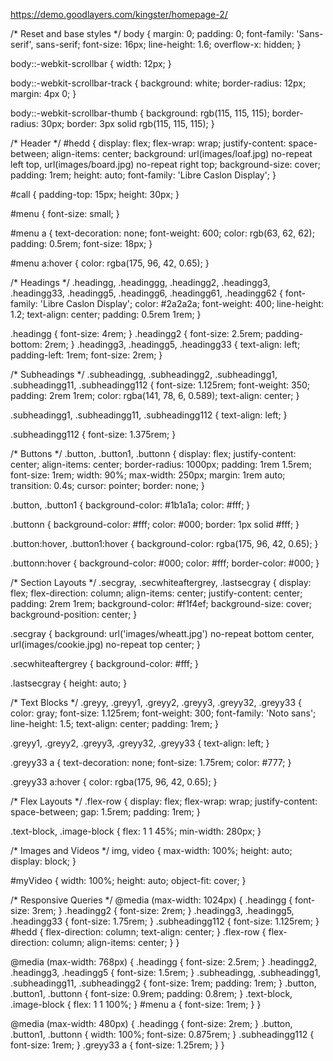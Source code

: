 https://demo.goodlayers.com/kingster/homepage-2/


/* Reset and base styles */ body { margin: 0; padding: 0; font-family: 'Sans-serif', sans-serif; font-size: 16px; line-height: 1.6; overflow-x: hidden; }

body::-webkit-scrollbar { width: 12px; }

body::-webkit-scrollbar-track { background: white; border-radius: 12px; margin: 4px 0; }

body::-webkit-scrollbar-thumb { background: rgb(115, 115, 115); border-radius: 30px; border: 3px solid rgb(115, 115, 115); }

/* Header */ #hedd { display: flex; flex-wrap: wrap; justify-content: space-between; align-items: center; background: url(images/loaf.jpg) no-repeat left top, url(images/board.jpg) no-repeat right top; background-size: cover; padding: 1rem; height: auto; font-family: 'Libre Caslon Display'; }

#call { padding-top: 15px; height: 30px; }

#menu { font-size: small; }

#menu a { text-decoration: none; font-weight: 600; color: rgb(63, 62, 62); padding: 0.5rem; font-size: 18px; }

#menu a:hover { color: rgba(175, 96, 42, 0.65); }

/* Headings */ .headingg, .headinggg, .headingg2, .headingg3, .headingg33, .headingg5, .headingg6, .headingg61, .headingg62 { font-family: 'Libre Caslon Display'; color: #2a2a2a; font-weight: 400; line-height: 1.2; text-align: center; padding: 0.5rem 1rem; }

.headingg { font-size: 4rem; } .headingg2 { font-size: 2.5rem; padding-bottom: 2rem; } .headingg3, .headingg5, .headingg33 { text-align: left; padding-left: 1rem; font-size: 2rem; }

/* Subheadings */ .subheadingg, .subheadingg2, .subheadingg1, .subheadingg11, .subheadingg112 { font-size: 1.125rem; font-weight: 350; padding: 2rem 1rem; color: rgba(141, 78, 6, 0.589); text-align: center; }

.subheadingg1, .subheadingg11, .subheadingg112 { text-align: left; }

.subheadingg112 { font-size: 1.375rem; }

/* Buttons */ .button, .button1, .buttonn { display: flex; justify-content: center; align-items: center; border-radius: 1000px; padding: 1rem 1.5rem; font-size: 1rem; width: 90%; max-width: 250px; margin: 1rem auto; transition: 0.4s; cursor: pointer; border: none; }

.button, .button1 { background-color: #1b1a1a; color: #fff; }

.buttonn { background-color: #fff; color: #000; border: 1px solid #fff; }

.button:hover, .button1:hover { background-color: rgba(175, 96, 42, 0.65); }

.buttonn:hover { background-color: #000; color: #fff; border-color: #000; }

/* Section Layouts */ .secgray, .secwhiteaftergrey, .lastsecgray { display: flex; flex-direction: column; align-items: center; justify-content: center; padding: 2rem 1rem; background-color: #f1f4ef; background-size: cover; background-position: center; }

.secgray { background: url('images/wheatt.jpg') no-repeat bottom center, url(images/cookie.jpg) no-repeat top center; }

.secwhiteaftergrey { background-color: #fff; }

.lastsecgray { height: auto; }

/* Text Blocks */ .greyy, .greyy1, .greyy2, .greyy3, .greyy32, .greyy33 { color: gray; font-size: 1.125rem; font-weight: 300; font-family: 'Noto sans'; line-height: 1.5; text-align: center; padding: 1rem; }

.greyy1, .greyy2, .greyy3, .greyy32, .greyy33 { text-align: left; }

.greyy33 a { text-decoration: none; font-size: 1.75rem; color: #777; }

.greyy33 a:hover { color: rgba(175, 96, 42, 0.65); }

/* Flex Layouts */ .flex-row { display: flex; flex-wrap: wrap; justify-content: space-between; gap: 1.5rem; padding: 1rem; }

.text-block, .image-block { flex: 1 1 45%; min-width: 280px; }

/* Images and Videos */ img, video { max-width: 100%; height: auto; display: block; }

#myVideo { width: 100%; height: auto; object-fit: cover; }

/* Responsive Queries */ @media (max-width: 1024px) { .headingg { font-size: 3rem; } .headingg2 { font-size: 2rem; } .headingg3, .headingg5, .headingg33 { font-size: 1.75rem; } .subheadingg112 { font-size: 1.125rem; } #hedd { flex-direction: column; text-align: center; } .flex-row { flex-direction: column; align-items: center; } }

@media (max-width: 768px) { .headingg { font-size: 2.5rem; } .headingg2, .headingg3, .headingg5 { font-size: 1.5rem; } .subheadingg, .subheadingg1, .subheadingg11, .subheadingg2 { font-size: 1rem; padding: 1rem; } .button, .button1, .buttonn { font-size: 0.9rem; padding: 0.8rem; } .text-block, .image-block { flex: 1 1 100%; } #menu a { font-size: 1rem; } }

@media (max-width: 480px) { .headingg { font-size: 2rem; } .button, .button1, .buttonn { width: 100%; font-size: 0.875rem; } .subheadingg112 { font-size: 1rem; } .greyy33 a { font-size: 1.25rem; } }
